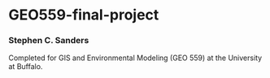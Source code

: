 # GEO559-final-project

### Stephen C. Sanders

Completed for GIS and Environmental Modeling (GEO 559) at the University at Buffalo.